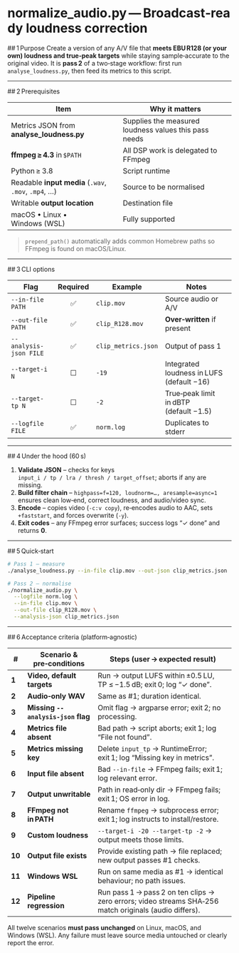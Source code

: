 # **normalize\_audio.py — Broadcast‑ready loudness correction**

\## 1 Purpose
Create a version of any A/V file that **meets EBU R128 (or your own) loudness and true‑peak targets** while staying sample‑accurate to the original video. It is **pass 2** of a two‑stage workflow: first run `analyse_loudness.py`, then feed its metrics to this script.

---

\## 2 Prerequisites

| Item                                                 | Why it matters                                        |
| ---------------------------------------------------- | ----------------------------------------------------- |
| Metrics JSON from **analyse\_loudness.py**           | Supplies the measured loudness values this pass needs |
| **ffmpeg ≥ 4.3** in `$PATH`                          | All DSP work is delegated to FFmpeg                   |
| Python ≥ 3.8                                         | Script runtime                                        |
| Readable **input media** (`.wav`, `.mov`, `.mp4`, …) | Source to be normalised                               |
| Writable **output location**                         | Destination file                                      |
| macOS • Linux • Windows (WSL)                        | Fully supported                                       |

> `prepend_path()` automatically adds common Homebrew paths so FFmpeg is found on macOS/Linux.

---

\## 3 CLI options

| Flag                   | Required | Example             | Notes                                     |
| ---------------------- | :------: | ------------------- | ----------------------------------------- |
| `--in-file PATH`       |     ✅    | `clip.mov`          | Source audio or A/V                       |
| `--out-file PATH`      |     ✅    | `clip_R128.mov`     | **Over‑written** if present               |
| `--analysis-json FILE` |     ✅    | `clip_metrics.json` | Output of pass 1                          |
| `--target-i N`         |     ☐    | `-19`               | Integrated loudness in LUFS (default −16) |
| `--target-tp N`        |     ☐    | `-2`                | True‑peak limit in dBTP (default −1.5)    |
| `--logfile FILE`       |     ✅    | `norm.log`          | Duplicates to stderr                      |

---

\## 4 Under the hood (60 s)

1. **Validate JSON** – checks for keys `input_i / tp / lra / thresh / target_offset`; aborts if any are missing.
2. **Build filter chain** – `highpass=f=120, loudnorm=…, aresample=async=1` ensures clean low‑end, correct loudness, and audio/video sync.
3. **Encode** – copies video (`-c:v copy`), re‑encodes audio to AAC, sets `+faststart`, and forces overwrite (`-y`).
4. **Exit codes** – any FFmpeg error surfaces; success logs “✓ done” and returns **0**.

---

\## 5 Quick‑start

```bash
# Pass 1 – measure
./analyse_loudness.py --in-file clip.mov --out-json clip_metrics.json

# Pass 2 – normalise
./normalize_audio.py \
  --logfile norm.log \
  --in-file clip.mov \
  --out-file clip_R128.mov \
  --analysis-json clip_metrics.json
```

---

\## 6 Acceptance criteria (platform‑agnostic)

| #      | Scenario & pre‑conditions          | Steps (user → expected result)                                                                         |
| ------ | ---------------------------------- | ------------------------------------------------------------------------------------------------------ |
| **1**  | **Video, default targets**         | Run → output LUFS within ±0.5 LU, TP ≤ −1.5 dB; exit 0; log “✓ done”.                                  |
| **2**  | **Audio‑only WAV**                 | Same as #1; duration identical.                                                                        |
| **3**  | **Missing `--analysis-json` flag** | Omit flag → argparse error; exit 2; no processing.                                                     |
| **4**  | **Metrics file absent**            | Bad path → script aborts; exit 1; log “File not found”.                                                |
| **5**  | **Metrics missing key**            | Delete `input_tp` → RuntimeError; exit 1; log “Missing key in metrics”.                                |
| **6**  | **Input file absent**              | Bad `--in-file` → FFmpeg fails; exit 1; log relevant error.                                            |
| **7**  | **Output unwritable**              | Path in read‑only dir → FFmpeg fails; exit 1; OS error in log.                                         |
| **8**  | **FFmpeg not in PATH**             | Rename `ffmpeg` → subprocess error; exit 1; log instructs to install/restore.                          |
| **9**  | **Custom loudness**                | `--target-i -20 --target-tp -2` → output meets those limits.                                           |
| **10** | **Output file exists**             | Provide existing path → file replaced; new output passes #1 checks.                                    |
| **11** | **Windows WSL**                    | Run on same media as #1 → identical behaviour; no path issues.                                         |
| **12** | **Pipeline regression**            | Run pass 1 → pass 2 on ten clips → zero errors; video streams SHA‑256 match originals (audio differs). |

All twelve scenarios **must pass unchanged** on Linux, macOS, and Windows (WSL). Any failure must leave source media untouched or clearly report the error.
